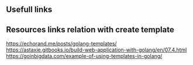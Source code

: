 ## Usefull links
Resources links relation with create template
---

https://echorand.me/posts/golang-templates/   
https://astaxie.gitbooks.io/build-web-application-with-golang/en/07.4.html  
https://goinbigdata.com/example-of-using-templates-in-golang/  
